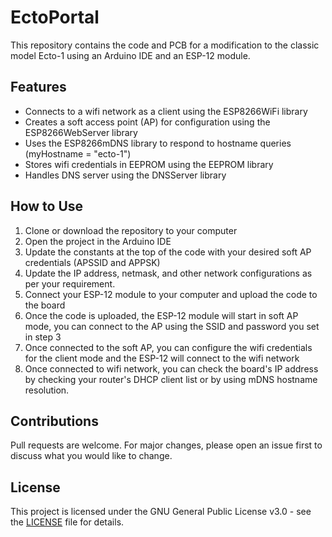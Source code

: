 
# EctoPortal

This repository contains the code and PCB for a modification to the classic model Ecto-1 using an Arduino IDE and an ESP-12 module.

## Features

-   Connects to a wifi network as a client using the ESP8266WiFi library
-   Creates a soft access point (AP) for configuration using the ESP8266WebServer library
-   Uses the ESP8266mDNS library to respond to hostname queries (myHostname = "ecto-1")
-   Stores wifi credentials in EEPROM using the EEPROM library
-   Handles DNS server using the DNSServer library

## How to Use

1.  Clone or download the repository to your computer
2.  Open the project in the Arduino IDE
3.  Update the constants at the top of the code with your desired soft AP credentials (APSSID and APPSK)
4.  Update the IP address, netmask, and other network configurations as per your requirement.
5.  Connect your ESP-12 module to your computer and upload the code to the board
6.  Once the code is uploaded, the ESP-12 module will start in soft AP mode, you can connect to the AP using the SSID and password you set in step 3
7.  Once connected to the soft AP, you can configure the wifi credentials for the client mode and the ESP-12 will connect to the wifi network
8.  Once connected to wifi network, you can check the board's IP address by checking your router's DHCP client list or by using mDNS hostname resolution.

## Contributions

Pull requests are welcome. For major changes, please open an issue first to discuss what you would like to change.

## License

This project is licensed under the GNU General Public License v3.0 - see the [LICENSE](https://chat.openai.com/LICENSE) file for details.

